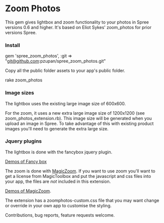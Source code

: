 # Zoom Photos #
This gem gives lightbox and zoom functionality to your photos in Spree versions 0.6 and higher.  It's based on Eliot Sykes' zoom_photos for prior versions Spree.

### Install ###

gem 'spree_zoom_photos', :git => "git@github.com:pzupan/spree_zoom_photos.git"

Copy all the public folder assets to your app's public folder.

rake zoom_photos

### Image sizes ###
The lightbox uses the existing large image size of 600x600.

For the zoom, it uses a new extra large image size of 1200x1200
(see zoom_photos_extension.rb).  This image size will be generated when you
upload an image in Spree.  To take advantage of this with existing product
images you'll need to generate the extra large size.  

### Jquery plugins ###
The lightbox is done with the fancybox jquery plugin.  

[Demos of Fancy box](http://fancybox.net/example)

The zoom is done with [MagicZoom](http://www.magictoolbox.com/magiczoom/).  If you
want to use zoom you'll want to get a license from MagicToolbox and put the javascript and css
files into your app, the files are *not* included in this extension. 

[Demos of MagicZoom](http://www.magictoolbox.com/magiczoom_examples/).

The extension has a zoomphotos-custom.css file that you may want change or override in
your own app to customise the styling.

Contributions, bug reports, feature requests welcome.